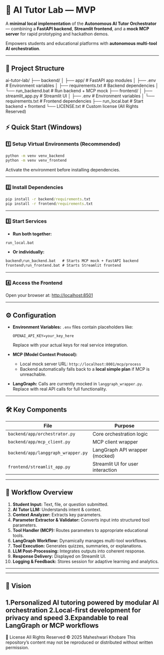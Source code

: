 # 🧠 AI Tutor Lab — MVP

A **minimal local implementation** of the **Autonomous AI Tutor Orchestrator** — combining a **FastAPI backend**, **Streamlit frontend**, and a **mock MCP server** for rapid prototyping and hackathon demos.

Empowers students and educational platforms with **autonomous multi-tool AI orchestration**.

---

## 📂 Project Structure
ai-tutor-lab/
├── backend/
│   ├── app/                 # FastAPI app modules
│   ├── .env                 # Environment variables
│   ├── requirements.txt     # Backend dependencies
│   └── run_backend.bat      # Run backend + MCP mock
├── frontend/
│   ├── streamlit_app.py     # Streamlit UI
│   ├── .env                 # Environment variables
│   └── requirements.txt     # Frontend dependencies
├── run_local.bat            # Start backend + frontend
└── LICENSE.txt              # Custom license (All Rights Reserved)

## ⚡ Quick Start (Windows)

### 1️⃣ Setup Virtual Environments (Recommended)

```bat
python -m venv venv_backend
python -m venv venv_frontend
```

Activate the environment before installing dependencies.

---

### 2️⃣ Install Dependencies

```bat
pip install -r backend/requirements.txt
pip install -r frontend/requirements.txt
```

---

### 3️⃣ Start Services

* **Run both together:**

```bat
run_local.bat
```

* **Or individually:**

```bat
backend\run_backend.bat   # Starts MCP mock + FastAPI backend
frontend\run_frontend.bat # Starts Streamlit frontend
```

---

### 4️⃣ Access the Frontend

Open your browser at:
[http://localhost:8501](http://localhost:8501)

---

## ⚙️ Configuration

* **Environment Variables:**
  `.env` files contain placeholders like:

  ```
  OPENAI_API_KEY=your_key_here
  ```

  Replace with your actual keys for real service integration.

* **MCP (Model Context Protocol):**

  * Local mock server URL: `http://localhost:8001/mcp/process`
  * Backend automatically falls back to a **local simple plan** if MCP is unreachable.

* **LangGraph:**
  Calls are currently mocked in `langgraph_wrapper.py`. Replace with real API calls for full functionality.

---

## 🛠️ Key Components

| File                               | Purpose                           |
| ---------------------------------- | --------------------------------- |
| `backend/app/orchestrator.py`      | Core orchestration logic          |
| `backend/app/mcp_client.py`        | MCP client wrapper                |
| `backend/app/langgraph_wrapper.py` | LangGraph API wrapper (mocked)    |
| `frontend/streamlit_app.py`        | Streamlit UI for user interaction |

---

## 🧩 Workflow Overview

1. **Student Input:** Text, file, or question submitted.
2. **AI Tutor LLM:** Understands intent & context.
3. **Context Analyzer:** Extracts key parameters.
4. **Parameter Extractor & Validator:** Converts input into structured tool parameters.
5. **Tool Handler (MCP):** Routes parameters to appropriate educational tools.
6. **LangGraph Workflow:** Dynamically manages multi-tool workflows.
7. **Tool Execution:** Generates quizzes, summaries, or explanations.
8. **LLM Post-Processing:** Integrates outputs into coherent response.
9. **Response Delivery:** Displayed on Streamlit UI.
10. **Logging & Feedback:** Stores session for adaptive learning and analytics.

---


---

## 🧠 Vision

1.Personalized AI tutoring powered by modular AI orchestration
2.Local-first development for privacy and speed
3.Expandable to real LangGraph or MCP workflows
---

📜 License
All Rights Reserved © 2025 Maheshwari Khobare
This repository’s content may not be reproduced or distributed without written permission.

